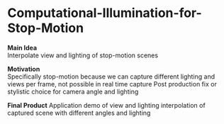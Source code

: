 # Computational-Illumination-for-Stop-Motion  

**Main Idea**  
Interpolate view and lighting of stop-motion scenes
  
**Motivation**  
Specifically stop-motion because we can capture different lighting and views per frame, not possible in real time capture
Post production fix or stylistic choice for camera angle and lighting
  
**Final Product** 
Application demo of view and lighting interpolation of captured scene with different angles and lighting
